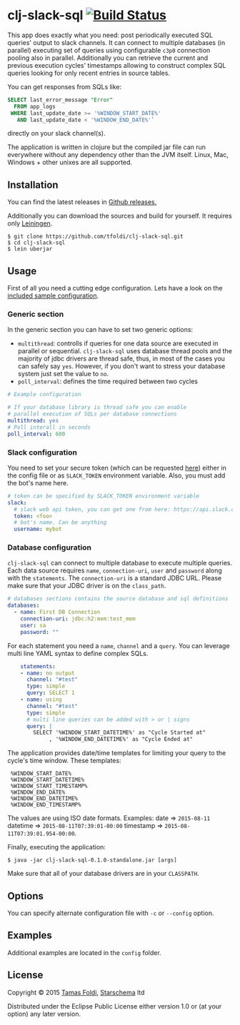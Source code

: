 # clj-slack-sql [![Build Status](https://travis-ci.org/tfoldi/clj-slack-sql.svg?branch=master)](https://travis-ci.org/tfoldi/clj-slack-sql)

This app does exactly what you need: post periodically executed SQL queries' output to slack channels. It can connect
to multiple databases (in parallel) executing set of queries using configurable `c3p0` connection pooling also in parallel.
Additionally you can retrieve the current and previous execution cycles' timestamps allowing to construct complex SQL queries
looking for only recent entries in source tables.

You can get responses from SQLs like:

```sql
SELECT last_error_message "Error" 
  FROM app_logs 
 WHERE last_update_date >= '%WINDOW_START_DATE%' 
   AND last_update_date < '%WINDOW_END_DATE%'`
```

directly on your slack channel(s). 

The application is written in clojure but the compiled jar file can run everywhere without any dependency other than the
JVM itself. Linux, Mac, Windows + other unixes are all supported.

## Installation

You can find the latest releases in [Github releases.](https://github.com/tfoldi/clj-slack-sql/releases)

Additionally you can download the sources and build for yourself. It requires only [Leiningen](leiningen.org).

    $ git clone https://github.com/tfoldi/clj-slack-sql.git
    $ cd clj-slack-sql
    $ lein uberjar


## Usage

First of all you need a cutting edge configuration. Lets have a look on the [included sample 
configuration](https://github.com/tfoldi/clj-slack-sql/blob/master/config/statements.yml).

### Generic section

In the generic section you can have to set two generic options:

 * `multithread`: controlls if queries for one data source are executed in parallel or sequential. `clj-slack-sql`
 uses database thread pools and the majority of jdbc drivers are thread safe, thus, in most of the cases you can safely
 say `yes`. However, if you don't want to stress your database system just set the value to `no`. 
 * `poll_interval`: defines the time required between two cycles

```yaml
# Example configuration

# If your database library is thread safe you can enable
# parallel execution of SQLs per database connections
multithread: yes
# Poll interall in seconds
poll_interval: 600
```

### Slack configuration

You need to set your secure token (which can be requested [here](https://api.slack.com/web)) either in the 
config file or as `SLACK_TOKEN` environment variable. Also, you must add the bot's name here.

```yaml
# token can be specified by SLACK_TOKEN environment variable
slack:
  # slack web api token, you can get one from here: https://api.slack.com/web
  token: <foo>
  # bot's name. Can be anything
  username: mybot
```

### Database configuration

`clj-slack-sql` can connect to multiple database to execute multiple queries. Each data source requires `name`,
`connection-uri`, `user` and `password` along with the `statements`. The `connection-uri` is a standard JDBC URL. 
Please make sure that your JDBC driver is on the `class_path`. 

```yaml  
# databases sections contains the source database and sql definitions
databases:
  - name: First DB Connection
    connection-uri: jdbc:h2:mem:test_mem
    user: sa
    password: ""
```

For each statement you need a `name`, `channel` and a `query`. You can leverage multi line YAML syntax to define 
complex SQLs. 
    
```yaml
    statements:
    - name: no output
      channel: "#test"
      type: simple
      query: SELECT 1 
    - name: using
      channel: "#test"
      type: simple
      # multi line queries can be added with > or | signs
      query: |
        SELECT '%WINDOW_START_DATETIME%' as "Cycle Started at"
             , '%WINDOW_END_DATETIME%' as "Cycle Ended at"
```

The application provides date/time templates for limiting your query to the cycle's time window. These templates:

```
 %WINDOW_START_DATE% 
 %WINDOW_START_DATETIME%
 %WINDOW_START_TIMESTAMP%
 %WINDOW_END_DATE%
 %WINDOW_END_DATETIME%
 %WINDOW_END_TIMESTAMP%  
```

The values are using ISO date formats. Examples: date => `2015-08-11`  datetime => `2015-08-11T07:39:01-00:00` 
timestamp => `2015-08-11T07:39:01.954-00:00`.
 
Finally, executing the application:

    $ java -jar clj-slack-sql-0.1.0-standalone.jar [args]

Make sure that all of your database drivers are in your `CLASSPATH`.

## Options

You can specify alternate configuration file with `-c` or `--config` option. 

## Examples

Additional examples are located in the `config` folder.

## License

Copyright © 2015 [Tamas Foldi](http://github.com/tfoldi), [Starschema](http://www.starschema.net/) ltd

Distributed under the Eclipse Public License either version 1.0 or (at your option) any later version.
